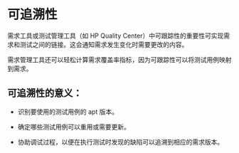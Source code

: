 # 可追溯性

需求工具或测试管理工具（如 HP Quality Center）中可跟踪性的重要性可实现需求和测试之间的链接。这会通知需求发生变化时需要更改的内容。

需求管理工具还可以轻松计算需求覆盖率指标，因为可跟踪性可以将测试用例映射到需求。

## 可追溯性的意义：

* 识别要使用的测试用例的 apt 版本。

* 确定哪些测试用例可以重用或需要更新。

* 协助调试过程，以便在执行测试时发现的缺陷可以追溯到相应的需求版本。
